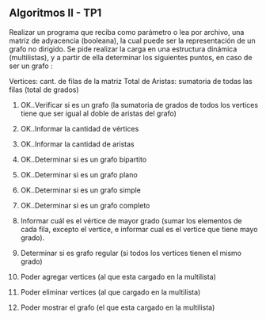 ## Algoritmos II - TP1

 Realizar un programa que reciba como parámetro o lea por archivo, una matriz de adyacencia (booleana),
 la cual puede ser la representación de un grafo no dirigido.
 Se pide realizar la carga en una estructura dinámica (multilistas), y a partir de ella
 determinar los siguientes puntos, en caso de ser un grafo :
 
 
 Vertices: cant. de filas de la matriz
 Total de Aristas: sumatoria de todas las filas (total de grados)
 
 
 
 1) OK..Verificar si es un grafo (la sumatoria de grados de todos los vertices tiene que ser igual al doble de aristas del grafo)
 
 2) OK..Informar la cantidad de vértices
 
 3) OK..Informar la cantidad de aristas
 
 4) OK..Determinar si es un grafo bipartito
 
 5) OK..Determinar si es un grafo plano
 
 6) OK..Determinar si es un grafo simple
 
 7) OK..Determinar si es un grafo completo

 8) Informar cuál es el vértice de mayor grado (sumar los elementos de cada fila, excepto el vertice, 
    e informar cual es el vertice que tiene mayo grado).
    
 9)  Determinar si es grafo regular (si todos los vertices tienen el mismo grado)
 
 10) Poder agregar vertices  (al que esta cargado en la multilista)
   
 11) Poder eliminar vertices (al que cargado en la multilista)
 
 12) Poder mostrar el grafo (el que esta cargado en la multilista)

  
